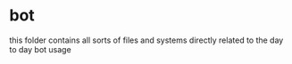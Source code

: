 # bot

this folder contains all sorts of files and systems directly related to the day to day bot usage
